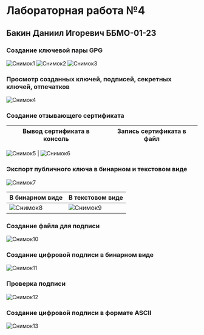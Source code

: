 # Лабораторная работа №4
## Бакин Даниил Игоревич ББМО-01-23
### Создание ключевой пары GPG


![Снимок1](https://github.com/xoz0r/TOIB_Bakin/assets/145142526/670b7d7b-9147-4f1b-b91f-d650d661d773)
![Снимок2](https://github.com/xoz0r/TOIB_Bakin/assets/145142526/9cfbf52b-c5e2-451e-9c43-9ce67153cc61)
![Снимок3](https://github.com/xoz0r/TOIB_Bakin/assets/145142526/620323df-4950-422a-ad73-0f972f6db4c7)

### Просмотр созданных ключей, подписей, секретных ключей, отпечатков

![Снимок4](https://github.com/xoz0r/TOIB_Bakin/assets/145142526/3631a60a-1d52-421f-ad48-6da9f3587d25)
### Создание отзывающего сертификата
Вывод сертификата в консоль | Запись сертификата в файл
--- | ---

![Снимок5](https://github.com/xoz0r/TOIB_Bakin/assets/145142526/678f956b-8793-435d-9ae4-5295614f0e65) | ![Снимок6](https://github.com/xoz0r/TOIB_Bakin/assets/145142526/504e136f-36a6-43a1-92fd-901479fc784c)

### Экспорт публичного ключа в бинарном и текстовом виде
![Снимок7](https://github.com/xoz0r/TOIB_Bakin/assets/145142526/8e040bd8-3479-4383-8aee-39b2ddce6981)

В бинарном виде | В текстовом виде
--- | ---
![Снимок8](https://github.com/xoz0r/TOIB_Bakin/assets/145142526/f303cdc3-bfcd-4d74-bf6a-35f96f8f124e) | ![Снимок9](https://github.com/xoz0r/TOIB_Bakin/assets/145142526/268ef896-87e3-49a6-b446-d663849eed52)

### Создание файла для подписи
![Снимок10](https://github.com/xoz0r/TOIB_Bakin/assets/145142526/d3ea4c73-0c17-4506-b46f-37236988a9c9)

### Создание цифровой подписи в бинарном виде

![Снимок11](https://github.com/xoz0r/TOIB_Bakin/assets/145142526/0d5cc021-8594-428e-8100-d3348dbdbe13)

### Проверка подписи

![Снимок12](https://github.com/xoz0r/TOIB_Bakin/assets/145142526/1d39d56b-e258-4146-a141-f48350636591)

### Создание цифровой подписи в формате ASCII

![Снимок13](https://github.com/xoz0r/TOIB_Bakin/assets/145142526/7f7e6e79-7227-4502-bed7-a352dd04440f)
